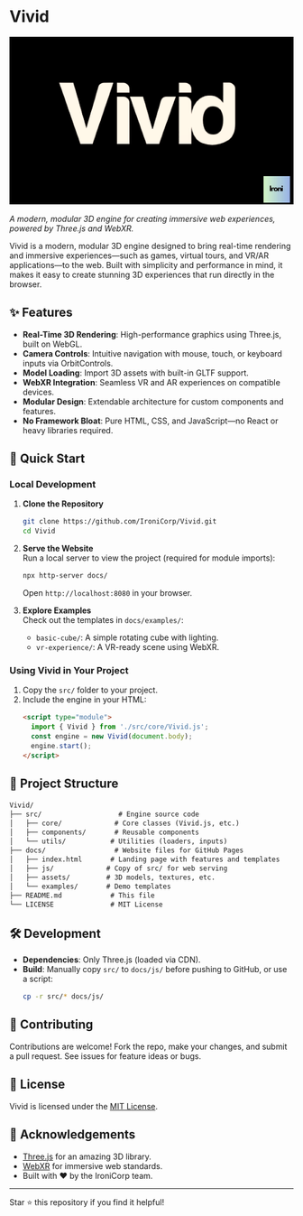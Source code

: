 # Vivid
![Xperience Banner](assets/banner.png)


*A modern, modular 3D engine for creating immersive web experiences, powered by Three.js and WebXR.*

Vivid is a modern, modular 3D engine designed to bring real-time rendering and immersive experiences—such as games, virtual tours, and VR/AR applications—to the web. Built with simplicity and performance in mind, it makes it easy to create stunning 3D experiences that run directly in the browser.

## ✨ Features

- **Real-Time 3D Rendering**: High-performance graphics using Three.js, built on WebGL.
- **Camera Controls**: Intuitive navigation with mouse, touch, or keyboard inputs via OrbitControls.
- **Model Loading**: Import 3D assets with built-in GLTF support.
- **WebXR Integration**: Seamless VR and AR experiences on compatible devices.
- **Modular Design**: Extendable architecture for custom components and features.
- **No Framework Bloat**: Pure HTML, CSS, and JavaScript—no React or heavy libraries required.

## 🚀 Quick Start

### Local Development
1. **Clone the Repository**  
   ```bash
   git clone https://github.com/IroniCorp/Vivid.git
   cd Vivid
   ```

2. **Serve the Website**  
   Run a local server to view the project (required for module imports):
   ```bash
   npx http-server docs/
   ```
   Open `http://localhost:8080` in your browser.

3. **Explore Examples**  
   Check out the templates in `docs/examples/`:
   - `basic-cube/`: A simple rotating cube with lighting.
   - `vr-experience/`: A VR-ready scene using WebXR.

### Using Vivid in Your Project
1. Copy the `src/` folder to your project.
2. Include the engine in your HTML:
   ```html
   <script type="module">
     import { Vivid } from './src/core/Vivid.js';
     const engine = new Vivid(document.body);
     engine.start();
   </script>
   ```

## 📂 Project Structure

```
Vivid/
├── src/                   # Engine source code
│   ├── core/             # Core classes (Vivid.js, etc.)
│   ├── components/       # Reusable components
│   └── utils/           # Utilities (loaders, inputs)
├── docs/                 # Website files for GitHub Pages
│   ├── index.html       # Landing page with features and templates
│   ├── js/             # Copy of src/ for web serving
│   ├── assets/         # 3D models, textures, etc.
│   └── examples/       # Demo templates
├── README.md            # This file
└── LICENSE              # MIT License
```

## 🛠️ Development

- **Dependencies**: Only Three.js (loaded via CDN).
- **Build**: Manually copy `src/` to `docs/js/` before pushing to GitHub, or use a script:
  ```bash
  cp -r src/* docs/js/
  ```

## 🤝 Contributing

Contributions are welcome! Fork the repo, make your changes, and submit a pull request. See issues for feature ideas or bugs.

## 📜 License

Vivid is licensed under the [MIT License](LICENSE).

## 🌟 Acknowledgements

- [Three.js](https://threejs.org/) for an amazing 3D library.
- [WebXR](https://immersiveweb.dev/) for immersive web standards.
- Built with ❤️ by the IroniCorp team.

---
Star ⭐ this repository if you find it helpful!
